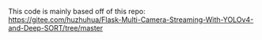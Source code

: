 This code is mainly based off of this repo: https://gitee.com/huzhuhua/Flask-Multi-Camera-Streaming-With-YOLOv4-and-Deep-SORT/tree/master